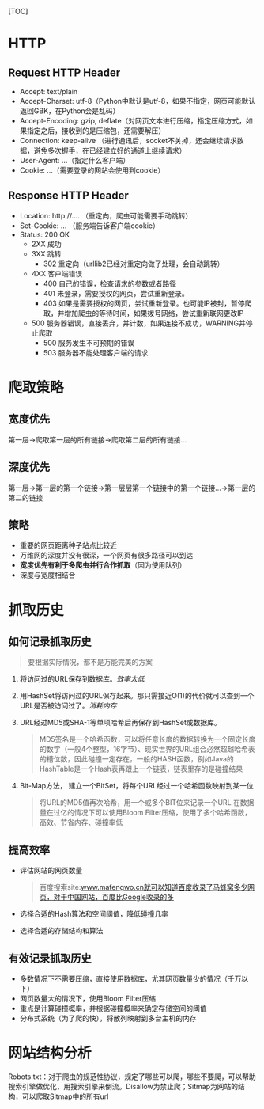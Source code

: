 [TOC]

# HTTP
## Request HTTP Header
* Accept: text/plain
* Accept-Charset: utf-8（Python中默认是utf-8，如果不指定，网页可能默认返回GBK，在Python会是乱码）
* Accept-Encoding: gzip, deflate（对网页文本进行压缩，指定压缩方式，如果指定之后，接收到的是压缩包，还需要解压）
* Connection: keep-alive （进行通讯后，socket不关掉，还会继续请求数据，避免多次握手，在已经建立好的通道上继续请求）
* User-Agent: ...（指定什么客户端）
* Cookie: ...（需要登录的网站会使用到cookie）

## Response HTTP Header
* Location: http://.... （重定向，爬虫可能需要手动跳转）
* Set-Cookie: ... （服务端告诉客户端cookie）
* Status: 200 OK
    * 2XX 成功
    * 3XX 跳转
        * 302 重定向（urllib2已经对重定向做了处理，会自动跳转）
    * 4XX 客户端错误
        * 400 自己的错误，检查请求的参数或者路径
        * 401 未登录，需要授权的网页，尝试重新登录。
        * 403 如果是需要授权的网页，尝试重新登录。也可能IP被封，暂停爬取，并增加爬虫的等待时间，如果拨号网络，尝试重新联网更改IP
    * 500 服务器错误，直接丢弃，并计数，如果连接不成功，WARNING并停止爬取
        * 500 服务发生不可预期的错误
        * 503 服务器不能处理客户端的请求

# 爬取策略
## 宽度优先
第一层->爬取第一层的所有链接->爬取第二层的所有链接...
## 深度优先
第一层->第一层的第一个链接->第一层层第一个链接中的第一个链接...->第一层的第二的链接
## 策略
* 重要的网页距离种子站点比较近
* 万维网的深度并没有很深，一个网页有很多路径可以到达
* **宽度优先有利于多爬虫并行合作抓取**（因为使用队列）
* 深度与宽度相结合

# 抓取历史
## 如何记录抓取历史
> 要根据实际情况，都不是万能完美的方案

1. 将访问过的URL保存到数据库。*效率太低*
2. 用HashSet将访问过的URL保存起来。那只需接近O(1)的代价就可以查到一个URL是否被访问过了。*消耗内存*

3. URL经过MD5或SHA-1等单项哈希后再保存到HashSet或数据库。
    > MD5签名是一个哈希函数，可以将任意长度的数据转换为一个固定长度的数字（一般4个整型，16字节）、现实世界的URL组合必然超越哈希表的槽位数，因此碰撞一定存在，一般的HASH函数，例如Java的HashTable是一个Hash表再跟上一个链表，链表里存的是碰撞结果

4. Bit-Map方法， 建立一个BitSet，将每个URL经过一个哈希函数映射到某一位
    > 将URL的MD5值再次哈希，用一个或多个BIT位来记录一个URL
    > 在数据量在过亿的情况下可以使用Bloom Filter压缩，使用了多个哈希函数，高效、节省内存、碰撞率低

## 提高效率
* 评估网站的网页数量
    > 百度搜索site:www.mafengwo.cn就可以知道百度收录了马蜂窝多少网页，对于中国网站，百度比Google收录的多

* 选择合适的Hash算法和空间阈值，降低碰撞几率
* 选择合适的存储结构和算法

## 有效记录抓取历史
* 多数情况下不需要压缩，直接使用数据库，尤其网页数量少的情况（千万以下）
* 网页数量大的情况下，使用Bloom Filter压缩
* 重点是计算碰撞概率，并根据碰撞概率来确定存储空间的阈值
* 分布式系统（为了爬的快），将散列映射到多台主机的内存

# 网站结构分析
Robots.txt：对于爬虫的规范性协议，规定了哪些可以爬，哪些不要爬，可以帮助搜索引擎做优化，用搜索引擎来倒流。Disallow为禁止爬；Sitmap为网站的结构，可以爬取Sitmap中的所有url


